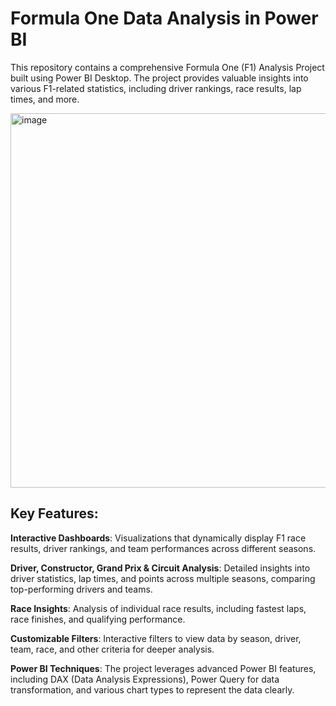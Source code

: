 # Formula One Data Analysis in Power BI
This repository contains a comprehensive Formula One (F1) Analysis Project built using Power BI Desktop. The project provides valuable insights into various F1-related statistics, including driver rankings, race results, lap times, and more.



  <img width="599" alt="image" src="https://github.com/user-attachments/assets/d94066d0-6c69-440f-bde7-19d3d1666684" />



## Key Features:
**Interactive Dashboards**: Visualizations that dynamically display F1 race results, driver rankings, and team performances across different seasons.

**Driver, Constructor, Grand Prix & Circuit Analysis**: Detailed insights into driver statistics, lap times, and points across multiple seasons, comparing top-performing drivers and teams.

**Race Insights**: Analysis of individual race results, including fastest laps, race finishes, and qualifying performance.

**Customizable Filters**: Interactive filters to view data by season, driver, team, race, and other criteria for deeper analysis.

**Power BI Techniques**: The project leverages advanced Power BI features, including DAX (Data Analysis Expressions), Power Query for data transformation, and various chart types to represent the data clearly.
